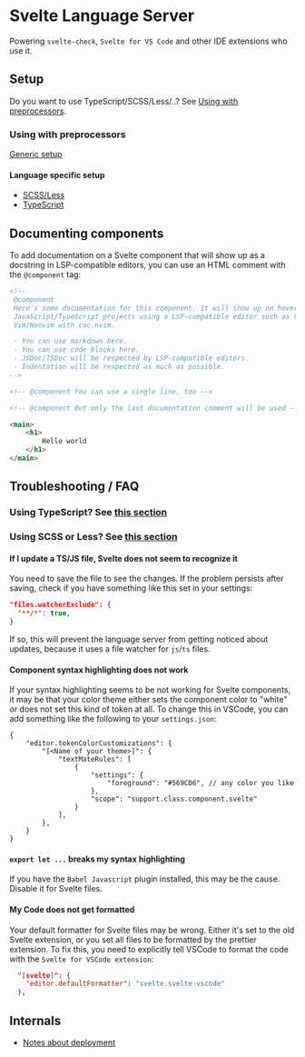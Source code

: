# Svelte Language Server

Powering `svelte-check`, `Svelte for VS Code` and other IDE extensions who use it.

## Setup

Do you want to use TypeScript/SCSS/Less/..? See [Using with preprocessors](#using-with-preprocessors).

### Using with preprocessors

[Generic setup](./preprocessors/in-general.md)

#### Language specific setup

-   [SCSS/Less](./preprocessors/scss-less.md)
-   [TypeScript](./preprocessors/typescript.md)

## Documenting components

To add documentation on a Svelte component that will show up as a docstring in
LSP-compatible editors, you can use an HTML comment with the `@component` tag:

```html
<!--
 @component
 Here's some documentation for this component. It will show up on hover for
 JavaScript/TypeScript projects using a LSP-compatible editor such as VSCode or
 Vim/Neovim with coc.nvim.

 - You can use markdown here.
 - You can use code blocks here.
 - JSDoc/TSDoc will be respected by LSP-compatible editors.
 - Indentation will be respected as much as possible.
-->

<!-- @component You can use a single line, too -->

<!-- @component But only the last documentation comment will be used -->

<main>
    <h1>
        Hello world
    </h1>
</main>
```

## Troubleshooting / FAQ

### Using TypeScript? See [this section](./preprocessors/typescript.md#troubleshooting--faq)

### Using SCSS or Less? See [this section](./preprocessors/scss-less.md#troubleshooting--faq)

#### If I update a TS/JS file, Svelte does not seem to recognize it

You need to save the file to see the changes. If the problem persists after saving, check if you have something like this set in your settings:

```json
"files.watcherExclude": {
  "**/*": true,
}
```

If so, this will prevent the language server from getting noticed about updates, because it uses a file watcher for `js`/`ts` files.

#### Component syntax highlighting does not work

If your syntax highlighting seems to be not working for Svelte components, it may be that your color theme either sets the component color to "white" or does not set this kind of token at all. To change this in VSCode, you can add something like the following to your `settings.json`:

```
{
    "editor.tokenColorCustomizations": {
        "[<Name of your theme>]": {
            "textMateRules": [
                {
                    "settings": {
                        "foreground": "#569CD6", // any color you like
                    },
                    "scope": "support.class.component.svelte"
                }
            ],
        },
    }
}
```

#### `export let ...` breaks my syntax highlighting

If you have the `Babel Javascript` plugin installed, this may be the cause. Disable it for Svelte files.

#### My Code does not get formatted

Your default formatter for Svelte files may be wrong. Either it's set to the old Svelte extension, or you set all files to be formatted by the prettier extension. To fix this, you need to explicitly tell VSCode to format the code with the `Svelte for VSCode extension`:

```json
  "[svelte]": {
    "editor.defaultFormatter": "svelte.svelte-vscode"
  },
```

## Internals

-   [Notes about deployment](./internal/deployment.md)
